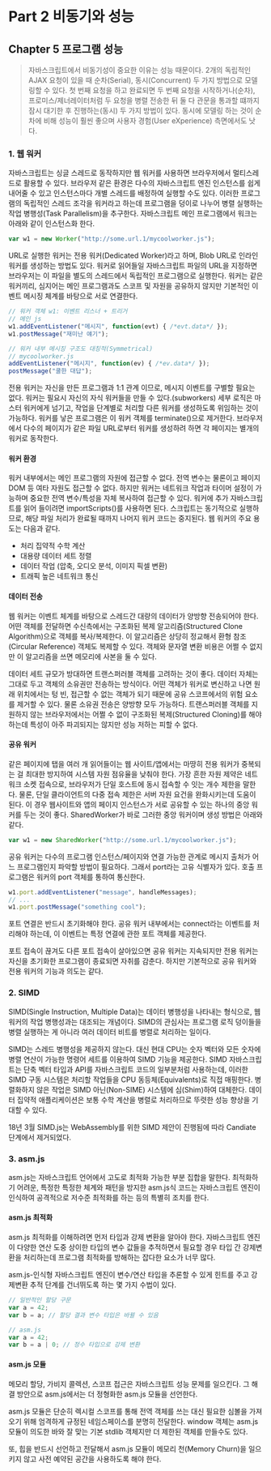 # Part 2 비동기와 성능

## Chapter 5 프로그램 성능

> 자바스크립트에서 비동기성이 중요한 이유는 성능 때문이다. 2개의 독립적인 AJAX 요청이 있을 때 순차(Serial), 동시(Concurrent) 두 가지 방법으로 모델링할 수 있다. 첫 번째 요청을 하고 완료되면 두 번째 요청을 시작하거나(순차), 프로미스/제너레이터처럼 두 요청을 병렬 전송한 뒤 둘 다 관문을 통과할 떄까지 잠시 대기한 후 진행하는(동시) 두 가지 방법이 있다. 동시에 모델링 하는 것이 순차에 비해 성능이 훨씬 좋으며 사용자 경험(User eXperience) 측면에서도 낫다.

### 1. 웹 워커

<p>
    자바스크립트는 싱글 스레드로 동작하지만 웹 워커를 사용하면 브라우저에서 멀티스레드로 활용할 수 있다. 브라우저 같은 환경은 다수의 자바스크립트 엔진 인스턴스를 쉽게 내어줄 수 있고 인스턴스마다 개별 스레드를 배정하여 실행할 수도 있다. 이러한 프로그램의 독립적인 스레드 조각을 워커라고 하는데 프로그램을 덩이로 나누어 병렬 실행하는 작업 병행성(Task Parallelism)을 추구한다. 자바스크립트 메인 프로그램에서 워크는 아래와 같이 인스턴스화 한다.
</p>

```javascript
var w1 = new Worker("http://some.url.1/mycoolworker.js");
```

<p>
    URL로 실행한 워커는 전용 워커(Dedicated Worker)라고 하며, Blob URL로 인라인 워커를 생성하는 방법도 있다. 워커로 읽어들일 자바스크립트 파일의 URL을 지정하면 브라우저는 이 파일을 별도의 스레드에서 독립적인 프로그램으로 실행한다. 워커는 같은 워커끼리, 심지어는 메인 프로그램과도 스코프 및 자원을 공유하지 않지만 기본적인 이벤트 메시징 체계를 바탕으로 서로 연결한다.
</p>

```javascript
// 워커 객체 w1: 이벤트 리스너 + 트리거
// 메인 js
w1.addEventListener("메시지", function(evt) { /*evt.data*/ });
w1.postMessage("재미난 얘기");
```

```javascript
// 워커 내부 메시징 구조도 대칭적(Symmetrical)
// mycoolworker.js
addEventListener("메시지", function(ev) { /*ev.data*/ });
postMessage("쿨한 대답");
```

<p>
    전용 워커는 자신을 만든 프로그램과 1:1 관계 이므로, 메시지 이벤트를 구별할 필요는 없다. 워커는 필요시 자신의 자식 워커들을 만들 수 있다.(subworkers) 세부 로직은 마스터 워커에게 넘기고, 작업을 단계별로 처리할 다른 워커를 생성하도록 위임하는 것이 가능하다. 워커를 낳은 프로그램은 이 워커 객체를 terminate()으로 제거한다. 브라우저에서 다수의 페이지가 같은 파일 URL로부터 워커를 생성하려 하면 각 페이지는 별개의 워커로 동작한다.
</p>

#### 워커 환경

<p>
    워커 내부에서는 메인 프로그램의 자원에 접근할 수 없다. 전역 변수는 물론이고 페이지 DOM 등 여타 자원도 접근할 수 없다. 하지만 워커는 네트워크 작업과 타이머 설정이 가능하며 중요한 전역 변수/특성을 자체 복사하여 접근할 수 있다. 워커에 추가 자바스크립트를 읽어 들이려면 importScripts()를 사용하면 된다. 스크립트는 동기적으로 실행하므로, 해당 파일 처리가 완료될 때까지 나머지 워커 코드는 중지된다. 웹 워커의 주요 용도는 다음과 같다.
</p>

- 처리 집약적 수학 계산
- 대용량 데이터 세트 정렬
- 데이터 작업 (압축, 오디오 분석, 이미지 픽셀 변환)
- 트래픽 높은 네트워크 통신

#### 데이터 전송

<p>
    웹 워커는 이벤트 체계를 바탕으로 스레드간 대량의 데이터가 양방향 전송되어야 한다. 어떤 객체를 전달하면 수신측에서는 구조화된 복제 알고리즘(Structured Clone Algorithm)으로 객체를 복사/복제한다. 이 알고리즘은 상당히 정교해서 환형 참조(Circular Reference) 객체도 복제할 수 있다. 객체와 문자열 변환 비용은 어쩔 수 없지만 이 알고리즘을 쓰면 메모리에 사본을 둘 수 있다.
</p>

<p>
    데이터 세트 규모가 방대하면 트랜스퍼러블 객체를 고려하는 것이 좋다. 데이터 자체는 그대로 두고 객체의 소유권만 전송하는 방식이다. 어떤 객체가 워커로 변신하고 나면 원래 위치에서는 텅 빈, 접근할 수 없는 객체가 되기 때문에 공유 스코프에서의 위험 요소를 제거할 수 있다. 물론 소유권 전송은 양방향 모두 가능하다. 트랜스퍼러블 객체를 지원하지 않는 브라우저에서는 어쩔 수 없이 구조화된 복제(Structured Cloning)를 해야 하는데 특성이 아주 파괴되지는 않지만 성능 저하는 피할 수 없다.
</p>

#### 공유 워커

<p>
    같은 페이지에 탭을 여러 개 읽어들이는 웹 사이트/앱에서는 마땅히 전용 워커가 중복되는 걸 최대한 방지하여 시스템 자원 점유율을 낮춰야 한다. 가장 흔한 자원 제약은 네트워크 소켓 접속으로, 브라우저가 단일 호스트에 동시 접속할 수 잇는 개수 제한을 말한다. 물론, 단일 클라이언트의 다중 접속 제한은 서버 자원 요건을 완화시키는데 도움이 된다. 이 경우 웹사이트와 앱의 페이지 인스턴스가 서로 공유할 수 있는 하나의 중앙 워커를 두는 것이 좋다. SharedWorker가 바로 그러한 중앙 워커이며 생성 방법은 아래와 같다.
</p>

```javascript
var w1 = new SharedWorker("http://some.url.1/mycoolworker.js");
```

<p>
    공유 워커는 다수의 프로그램 인스턴스/페이지와 연결 가능한 관계로 메시지 출처가 어느 프로그램인지 파악할 방법이 필요하다. 그래서 port라는 고유 식별자가 있다. 호출 프로그램은 워커의 port 객체를 통하여 통신한다.
</p>

```javascript
w1.port.addEventListener("message", handleMessages);
// ...
w1.port.postMessage("something cool");
```

<p>
    포트 연결은 반드시 초기화해야 한다. 공유 워커 내부에서는 connect라는 이벤트를 처리해야 하는데, 이 이벤트는 특정 연결에 관한 포트 객체를 제공한다.
</p>

<p>
    포트 접속이 끊겨도 다른 포트 접속이 살아있으면 공유 워커는 지속되지만 전용 워커는 자신을 초기화한 프로그램이 종료되면 자취를 감춘다. 하지만 기본적으로 공유 워커와 전용 워커의 기능과 의도는 같다.
</p>

### 2. SIMD

<p>
    SIMD(Single Instruction, Multiple Data)는 데이터 병행성을 나타내는 형식으로, 웹 워커의 작업 병행성과는 대조되는 개념이다. SIMD의 관심사는 프로그램 로직 덩이들을 병렬 실행하는 게 아니라 여러 데이터 비트를 병렬로 처리하는 일이다.
</p>

<p>
    SIMD는 스레드 병행성을 제공하지 않는다. 대신 현대 CPU는 숫자 벡터와 모든 숫자에 병렬 연산이 가능한 명령어 세트를 이용하여 SIMD 기능을 제공한다. SIMD 자바스크립트는 단축 벡터 타입과 API를 자바스크립트 코드의 일부분처럼 사용하는데, 이러한 SIMD 구동 시스템은 처리할 작업들을 CPU 동등체(Equivalents)로 직접 매핑한다. 병렬화하지 않은 작업은 SIMD 아닌(Non-SIME) 시스템에 심(Shim)하여 대체한다. 데이터 집약적 애플리케이션은 보통 수학 계산을 병렬로 처리하므로 뚜렷한 성능 향상을 기대할 수 있다.
</p>

<p>
    18년 3월 SIMD.js는 WebAssembly를 위한 SIMD 제안이 진행됨에 따라 Candiate 단계에서 제거되었다.
</p>

### 3. asm.js

<p>
    asm.js는 자바스크립트 언어에서 고도로 최적화 가능한 부분 집합을 말한다. 최적화하기 어려운, 특정한 특정한 체계와 패턴을 방지한 asm.js식 코드는 자바스크립트 엔진이 인식하여 공격적으로 저수준 최적화를 하는 등의 특별히 조치를 한다.
</p>

#### asm.js 최적화

<p>
    asm.js 최적화를 이해하려면 먼저 타입과 강제 변환을 알아야 한다. 자바스크립트 엔진이 다양한 연산 도중 상이한 타입의 변수 값들을 추적하면서 필요할 경우 타입 간 강제변환을 처리하는데 프로그램 최적화를 방해하는 잡다한 요소가 너무 많다.
</p>

<p>
    asm.js-인식형 자바스크립트 엔진이 변수/연산 타입을 추론할 수 있게 힌트를 주고 강제변환 추적 단계를 건너뛰도록 하는 몇 가지 수법이 있다.
</p>

```javascript
// 일반적인 할당 구문
var a = 42;
var b = a; // 할당 결과 변수 타입은 바뀔 수 있음

// asm.js
var a = 42;
var b = a | 0; // 정수 타입으로 강제 변환
```

#### asm.js 모듈

<p>
    메모리 할당, 가비지 콜렉션, 스코프 접근은 자바스크립트 성능 문제를 일으킨다. 그 해결 방안으로 asm.js에서는 더 정형화한 asm.js 모듈을 선언한다.
</p>

<p>
    asm.js 모듈은 단순히 렉시컬 스코프를 통해 전역 객체를 쓰는 대신 필요한 심볼을 가져오기 위해 엄격하게 규정된 네임스페이스를 분명히 전달한다. window 객체는 asm.js 모듈이 의도한 바와 잘 맞는 기본 stdlib 객체지만 더 제한된 객체를 만들수도 있다.
</p>

<p>
    또, 힙을 반드시 선언하고 전달해서 asm.js 모듈이 메모리 천(Memory Churn)을 일으키지 않고 사전 예약된 공간을 사용하도록 해야 한다.
</p>
